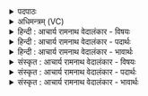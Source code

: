 <details><summary>पदपाठः</summary>

त꣢म्। इत्। व꣢र्धन्तु। नः। गि꣡रः꣢꣯। व꣣त्स꣢म्। स꣣ꣳशि꣡श्व꣢रीः। स꣣म्। शि꣡श्व꣢꣯रीः। इ꣣व। यः꣢। इ꣡न्द्र꣢꣯स्य। हृ꣣दꣳस꣡निः꣢। १३३६।
</details>

<details><summary>अधिमन्त्रम् (VC)</summary>

- पवमानः सोमः
- अहमीयुराङ्गिरसः
- गायत्री
- षड्जः
</details>

<details><summary>हिन्दी : आचार्य रामनाथ वेदालंकार - विषयः</summary>

अगले मन्त्र में परमात्मा का विषय है।
</details>

<details><summary>हिन्दी : आचार्य रामनाथ वेदालंकार - पदार्थः</summary>

पदार्थान्वयभाषाः -  (तम् इत्) उस सोम अर्थात् शान्तिदायक परमात्मा को (नः गिरः) हमारी वाणियाँ (सं वर्धन्तु) बढ़ाएँ, प्रचारित करें। (शिश्वरीः) समृद्ध दूधवाली दुधारू गाएँ (वत्सम् इव) जैसे अपने बछड़े को दूध से बढ़ाती हैं। कैसे परमात्मा को? (यः) जो सोम परमात्मा (इन्द्रस्य) जीवात्मा के (हृदंसनिः) हृदय में रहनेवाला है ॥२॥ यहाँ उपमालङ्कार है ॥२॥
</details>

<details><summary>हिन्दी : आचार्य रामनाथ वेदालंकार - भावार्थः</summary>

भावार्थभाषाः -  विद्वान् धार्मिक जनों को चाहिए कि वे अपने उपदेशों से जनता में परमेश्वर के प्रति विश्वास उत्पन्न करें,जिससे सर्वत्र आस्तिकता और धार्मिकता का वातावरण उत्पन्न हो ॥२॥
</details>

<details><summary>संस्कृत : आचार्य रामनाथ वेदालंकार - विषयः</summary>

अथ परमात्मविषयमाह।
</details>

<details><summary>संस्कृत : आचार्य रामनाथ वेदालंकार - पदार्थः</summary>

पदार्थान्वयभाषाः -  (तम् इत्) तं खलु सोमं शान्तिदायकं परमात्मानम् (नः गिरः) अस्माकं वाचः (सं वर्धन्तु) संवर्धयन्तु, संवर्धनं चात्र प्रचारणं ज्ञेयम्। कथमिव ? (शिश्वरीः) वृद्धपयस्का (दोग्ध्र्यो गावः)। [टुओश्वि गतिवृद्ध्योः इत्यस्य रूपम्।] (वत्सम् इव) यथा स्वकीयं वत्सं पयसा वर्धयन्ति तथा। कीदृशम् परमात्मानम् ? (यः) सोमः परमात्मा (इन्द्रस्य) जीवात्मनः (हृदंसनिः) हृदयसेवी वर्तते। [हृदं हृदयं सनति संभजते यः स हृदंसनिः। द्वितीयाया अलुक्। षण सम्भक्तौ] ॥२॥ अत्रोपमालङ्कारः ॥२॥
</details>

<details><summary>संस्कृत : आचार्य रामनाथ वेदालंकार - भावार्थः</summary>

भावार्थभाषाः -  विद्वद्भिर्धार्मिकैर्जनैः स्वोपदेशैः जनतायां परमेश्वरं प्रति विश्वास उत्पादनीयः,येन सर्वत्राऽऽस्तिकताया धार्मिकतायाश्च वातावरणं भवेत् ॥२॥
</details>